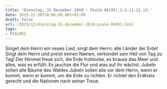 ```yaml
---
title: 'Dienstag, 31 Dezember 2019 : Psalm 96(95),1-2.11-12.13.'
date: 2019-12-30T18:06:00.001+01:00
draft: false
url: /2019/12/dienstag-31-dezember-2019-psalm-96951.html
tags: 
- PSALMUS
---
```


Singet dem Herrn ein neues Lied, singt dem Herrn, alle Länder der Erde! Singt dem Herrn und preist seinen Namen, verkündet sein Heil von Tag zu Tag! Der Himmel freue sich, die Erde frohlocke, es brause das Meer und alles, was es erfüllt. Es jauchze die Flur und was auf ihr wächst. Jubeln sollen alle Bäume des Waldes Jubeln sollen alle vor dem Herrn, wenn er kommt, wenn er kommt, um die Erde zu richten. Er richtet den Erdkreis gerecht und die Nationen nach seiner Treue.